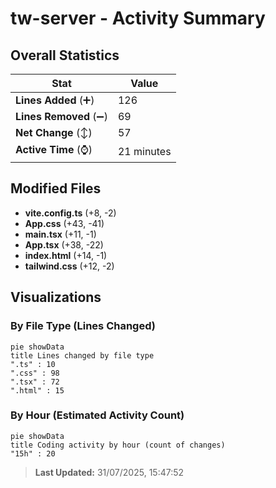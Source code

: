 # tw-server - Activity Summary 

## Overall Statistics

| Stat                   | Value                                                             |
| ---------------------- | ----------------------------------------------------------------- |
| **Lines Added** (➕)   | 126                                          |
| **Lines Removed** (➖) | 69                                        |
| **Net Change** (↕)    | 57                |
| **Active Time** (⌚)   | 21 minutes |


## Modified Files
- **vite.config.ts** (+8, -2)
- **App.css** (+43, -41)
- **main.tsx** (+11, -1)
- **App.tsx** (+38, -22)
- **index.html** (+14, -1)
- **tailwind.css** (+12, -2)

## Visualizations

### By File Type (Lines Changed)

```mermaid
pie showData
title Lines changed by file type
".ts" : 10
".css" : 98
".tsx" : 72
".html" : 15
```

### By Hour (Estimated Activity Count)

```mermaid
pie showData
title Coding activity by hour (count of changes)
"15h" : 20
```


> **Last Updated:** 31/07/2025, 15:47:52
